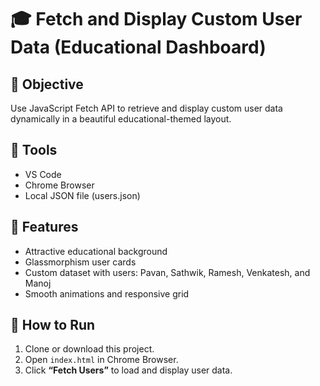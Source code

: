# 🎓 Fetch and Display Custom User Data (Educational Dashboard)

## 🧠 Objective
Use JavaScript Fetch API to retrieve and display custom user data dynamically in a beautiful educational-themed layout.

## 🧰 Tools
- VS Code
- Chrome Browser
- Local JSON file (users.json)

## 🌟 Features
- Attractive educational background  
- Glassmorphism user cards  
- Custom dataset with users: Pavan, Sathwik, Ramesh, Venkatesh, and Manoj  
- Smooth animations and responsive grid  

## 🚀 How to Run
1. Clone or download this project.
2. Open `index.html` in Chrome Browser.
3. Click **“Fetch Users”** to load and display user data.
